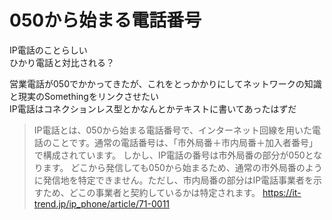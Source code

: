 # 050から始まる電話番号

IP電話のことらしい  
ひかり電話と対比される？  


営業電話が050でかかってきたが、これをとっかかりにしてネットワークの知識と現実のSomethingをリンクさせたい  
IP電話はコネクションレス型とかなんとかテキストに書いてあったはずだ  

> IP電話とは、050から始まる電話番号で、インターネット回線を用いた電話のことです。通常の電話番号は、「市外局番＋市内局番＋加入者番号」で構成されています。
> しかし、IP電話の番号は市外局番の部分が050となります。
> どこから発信しても050から始まるため、通常の市外局番のように発信地を特定できません。ただし、市内局番の部分はIP電話事業者を示すため、どこの事業者と契約しているかは特定されます。
> https://it-trend.jp/ip_phone/article/71-0011

